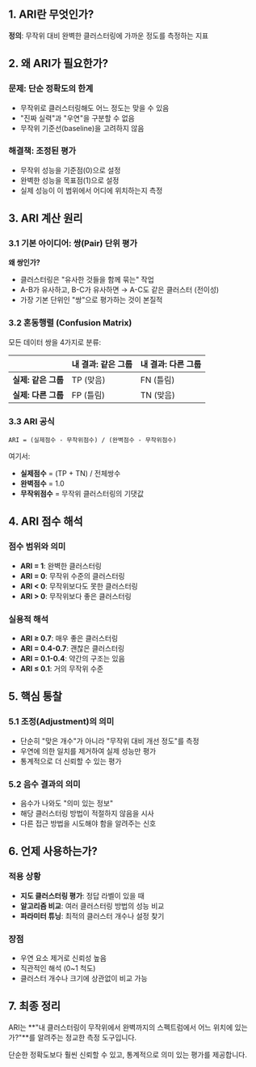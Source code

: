 ## 1. ARI란 무엇인가?

**정의**: 무작위 대비 완벽한 클러스터링에 가까운 정도를 측정하는 지표

## 2. 왜 ARI가 필요한가?

### 문제: 단순 정확도의 한계
- 무작위로 클러스터링해도 어느 정도는 맞을 수 있음
- "진짜 실력"과 "우연"을 구분할 수 없음
- 무작위 기준선(baseline)을 고려하지 않음

### 해결책: 조정된 평가
- 무작위 성능을 기준점(0)으로 설정
- 완벽한 성능을 목표점(1)으로 설정
- 실제 성능이 이 범위에서 어디에 위치하는지 측정

## 3. ARI 계산 원리

### 3.1 기본 아이디어: 쌍(Pair) 단위 평가
**왜 쌍인가?** 
- 클러스터링은 "유사한 것들을 함께 묶는" 작업
- A-B가 유사하고, B-C가 유사하면 → A-C도 같은 클러스터 (전이성)
- 가장 기본 단위인 "쌍"으로 평가하는 것이 본질적

### 3.2 혼동행렬 (Confusion Matrix)
모든 데이터 쌍을 4가지로 분류:

|                    | 내 결과: 같은 그룹 | 내 결과: 다른 그룹 |
|--------------------|--------------------|-------------------|
| **실제: 같은 그룹** | TP (맞음)          | FN (틀림)         |
| **실제: 다른 그룹** | FP (틀림)          | TN (맞음)         |

### 3.3 ARI 공식
```
ARI = (실제점수 - 무작위점수) / (완벽점수 - 무작위점수)
```

여기서:
- **실제점수** = (TP + TN) / 전체쌍수
- **완벽점수** = 1.0
- **무작위점수** = 무작위 클러스터링의 기댓값

## 4. ARI 점수 해석

### 점수 범위와 의미
- **ARI = 1**: 완벽한 클러스터링
- **ARI = 0**: 무작위 수준의 클러스터링  
- **ARI < 0**: 무작위보다도 못한 클러스터링
- **ARI > 0**: 무작위보다 좋은 클러스터링

### 실용적 해석
- **ARI ≥ 0.7**: 매우 좋은 클러스터링
- **ARI = 0.4-0.7**: 괜찮은 클러스터링
- **ARI = 0.1-0.4**: 약간의 구조는 있음
- **ARI ≤ 0.1**: 거의 무작위 수준

## 5. 핵심 통찰

### 5.1 조정(Adjustment)의 의미
- 단순히 "맞은 개수"가 아니라 "무작위 대비 개선 정도"를 측정
- 우연에 의한 일치를 제거하여 실제 성능만 평가
- 통계적으로 더 신뢰할 수 있는 평가

### 5.2 음수 결과의 의미
- 음수가 나와도 "의미 있는 정보"
- 해당 클러스터링 방법이 적절하지 않음을 시사
- 다른 접근 방법을 시도해야 함을 알려주는 신호

## 6. 언제 사용하는가?

### 적용 상황
- **지도 클러스터링 평가**: 정답 라벨이 있을 때
- **알고리즘 비교**: 여러 클러스터링 방법의 성능 비교
- **파라미터 튜닝**: 최적의 클러스터 개수나 설정 찾기

### 장점
- 우연 요소 제거로 신뢰성 높음
- 직관적인 해석 (0~1 척도)
- 클러스터 개수나 크기에 상관없이 비교 가능

## 7. 최종 정리

ARI는 **"내 클러스터링이 무작위에서 완벽까지의 스펙트럼에서 어느 위치에 있는가?"**를 알려주는 정교한 측정 도구입니다.

단순한 정확도보다 훨씬 신뢰할 수 있고, 통계적으로 의미 있는 평가를 제공합니다.